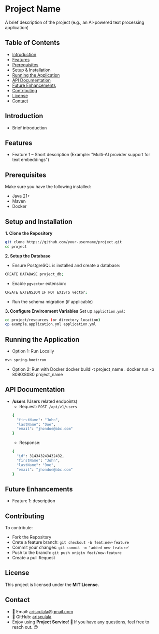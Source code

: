 # Project Name
A brief description of the project (e.g., an AI-powered text processing application)

## Table of Contents
- [Introduction](#introduction)
- [Features](#features)
- [Prerequisites](#prerequisites)
- [Setup & Installation](#setup-and-installation)
- [Running the Application](#running-the-application)
- [API Documentation](#api-documentation)
- [Future Enhancements](#future-enhancements)
- [Contributing](#contributing)
- [License](#license)
- [Contact](#contact)


## Introduction
- Brief introduction


## Features
- Feature 1 – Short description (Example: "Multi-AI provider support for text embeddings")


## Prerequisites
Make sure you have the following installed:
- Java 21+
- Maven
- Docker


## Setup and Installation
**1. Clone the Repository**
```bash
git clone https://github.com/your-username/project.git
cd project
```

**2. Setup the Database**
- Ensure PostgreSQL is installed and create a database:
```bash
CREATE DATABASE project_db;
```
- Enable `pgvector` extension:
```bash
CREATE EXTENSION IF NOT EXISTS vector;
```
- Run the schema migration (if applicable)

**3. Configure Environment Variables**
Set up `appliction.yml`:
```bash
cd project/resources (or directory location)
cp example.application.yml application.yml
```


## Running the Application
- Option 1: Run Locally
```bash
mvn spring-boot:run
```

- Option 2: Run with Docker
docker build -t project_name .
docker run -p 8080:8080 project_name


## API Documentation
- **/users** (Users related endpoints)
  - Request: `POST /api/v1/users`
  ```bash
  {
    "firstName": "John",
    "lastName": "Doe",
    "email": "jhondoe@abc.com"
  }
  ```
  - Response:
  ```bash
  {
    "id": 314343243432432,
    "firstName": "John",
    "lastName": "Doe",
    "email": "jhondoe@abc.com"
  }
  ```


## Future Enhancements
- Feature 1: description


## Contributing
To contribute:
- Fork the Repository
- Crete a feature branch: `git checkout -b feat:new-feature`
- Commit your changes: `git commit -m 'added new feature'`
- Push to the branch: `git push origin feat/new-feature`
- Create a pull Request


## License
This project is licensed under the **MIT License**.


## Contact
- 📧 Email: arisculala@gmail.com
- 🐙 GitHub: [arisculala](https://github.com/arisculala "Visit MyGithub")
- Enjoy using **Project Service**! 🚀 If you have any questions, feel free to reach out. 😊

